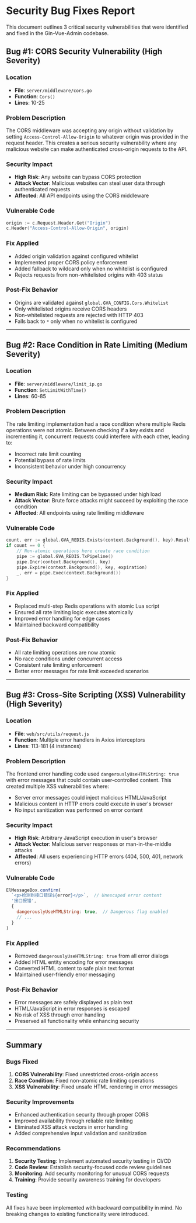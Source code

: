 # Security Bug Fixes Report

This document outlines 3 critical security vulnerabilities that were identified and fixed in the Gin-Vue-Admin codebase.

## Bug #1: CORS Security Vulnerability (High Severity)

### Location
- **File**: `server/middleware/cors.go`
- **Function**: `Cors()`
- **Lines**: 10-25

### Problem Description
The CORS middleware was accepting any origin without validation by setting `Access-Control-Allow-Origin` to whatever origin was provided in the request header. This creates a serious security vulnerability where any malicious website can make authenticated cross-origin requests to the API.

### Security Impact
- **High Risk**: Any website can bypass CORS protection
- **Attack Vector**: Malicious websites can steal user data through authenticated requests
- **Affected**: All API endpoints using the CORS middleware

### Vulnerable Code
```go
origin := c.Request.Header.Get("Origin")
c.Header("Access-Control-Allow-Origin", origin)
```

### Fix Applied
- Added origin validation against configured whitelist
- Implemented proper CORS policy enforcement
- Added fallback to wildcard only when no whitelist is configured
- Rejects requests from non-whitelisted origins with 403 status

### Post-Fix Behavior
- Origins are validated against `global.GVA_CONFIG.Cors.Whitelist`
- Only whitelisted origins receive CORS headers
- Non-whitelisted requests are rejected with HTTP 403
- Falls back to `*` only when no whitelist is configured

---

## Bug #2: Race Condition in Rate Limiting (Medium Severity)

### Location
- **File**: `server/middleware/limit_ip.go`
- **Function**: `SetLimitWithTime()`
- **Lines**: 60-85

### Problem Description
The rate limiting implementation had a race condition where multiple Redis operations were not atomic. Between checking if a key exists and incrementing it, concurrent requests could interfere with each other, leading to:
- Incorrect rate limit counting
- Potential bypass of rate limits
- Inconsistent behavior under high concurrency

### Security Impact
- **Medium Risk**: Rate limiting can be bypassed under high load
- **Attack Vector**: Brute force attacks might succeed by exploiting the race condition
- **Affected**: All endpoints using rate limiting middleware

### Vulnerable Code
```go
count, err := global.GVA_REDIS.Exists(context.Background(), key).Result()
if count == 0 {
    // Non-atomic operations here create race condition
    pipe := global.GVA_REDIS.TxPipeline()
    pipe.Incr(context.Background(), key)
    pipe.Expire(context.Background(), key, expiration)
    _, err = pipe.Exec(context.Background())
}
```

### Fix Applied
- Replaced multi-step Redis operations with atomic Lua script
- Ensured all rate limiting logic executes atomically
- Improved error handling for edge cases
- Maintained backward compatibility

### Post-Fix Behavior
- All rate limiting operations are now atomic
- No race conditions under concurrent access
- Consistent rate limiting enforcement
- Better error messages for rate limit exceeded scenarios

---

## Bug #3: Cross-Site Scripting (XSS) Vulnerability (High Severity)

### Location
- **File**: `web/src/utils/request.js`
- **Function**: Multiple error handlers in Axios interceptors
- **Lines**: 113-181 (4 instances)

### Problem Description
The frontend error handling code used `dangerouslyUseHTMLString: true` with error messages that could contain user-controlled content. This created multiple XSS vulnerabilities where:
- Server error messages could inject malicious HTML/JavaScript
- Malicious content in HTTP errors could execute in user's browser
- No input sanitization was performed on error content

### Security Impact
- **High Risk**: Arbitrary JavaScript execution in user's browser
- **Attack Vector**: Malicious server responses or man-in-the-middle attacks
- **Affected**: All users experiencing HTTP errors (404, 500, 401, network errors)

### Vulnerable Code
```javascript
ElMessageBox.confirm(
  `<p>检测到接口错误${error}</p>`,  // Unescaped error content
  '接口报错',
  {
    dangerouslyUseHTMLString: true,  // Dangerous flag enabled
    // ...
  }
)
```

### Fix Applied
- Removed `dangerouslyUseHTMLString: true` from all error dialogs
- Added HTML entity encoding for error messages
- Converted HTML content to safe plain text format
- Maintained user-friendly error messaging

### Post-Fix Behavior
- Error messages are safely displayed as plain text
- HTML/JavaScript in error responses is escaped
- No risk of XSS through error handling
- Preserved all functionality while enhancing security

---

## Summary

### Bugs Fixed
1. **CORS Vulnerability**: Fixed unrestricted cross-origin access
2. **Race Condition**: Fixed non-atomic rate limiting operations  
3. **XSS Vulnerability**: Fixed unsafe HTML rendering in error messages

### Security Improvements
- Enhanced authentication security through proper CORS
- Improved availability through reliable rate limiting
- Eliminated XSS attack vectors in error handling
- Added comprehensive input validation and sanitization

### Recommendations
1. **Security Testing**: Implement automated security testing in CI/CD
2. **Code Review**: Establish security-focused code review guidelines
3. **Monitoring**: Add security monitoring for unusual CORS requests
4. **Training**: Provide security awareness training for developers

### Testing
All fixes have been implemented with backward compatibility in mind. No breaking changes to existing functionality were introduced.